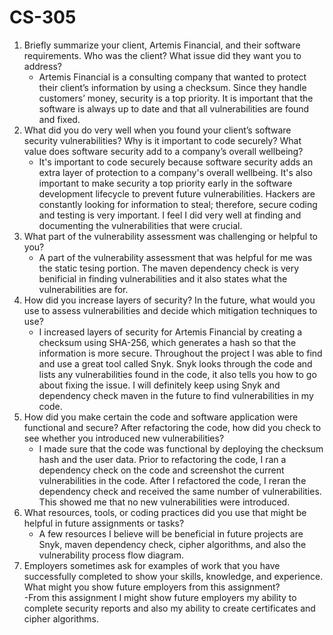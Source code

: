 # CS-305
1. Briefly summarize your client, Artemis Financial, and their software requirements. Who was the client? What issue did they want you to address? <br />
    - Artemis Financial is a consulting company that wanted to protect their client’s information by using a checksum. Since they handle customers’ money, security is a top priority. It is important that the software is always up to date and that all vulnerabilities are found and fixed. <br />
2. What did you do very well when you found your client’s software security vulnerabilities? Why is it important to code securely? What value does software security add to a company’s overall wellbeing?<br />
    - It's important to code securely because software security adds an extra layer of protection to a company's overall wellbeing. It's also important to make security a top priority early in the software development lifecycle to prevent future vulnerabilities. Hackers are constantly looking for information to steal; therefore, secure coding and testing is very important. I feel I did very well at finding and documenting the vulnerabilities that were crucial. <br />
3. What part of the vulnerability assessment was challenging or helpful to you?<br />
    - A part of the vulnerability assessment that was helpful for me was the static tesing portion. The maven dependency check is very benificial in finding vulnerabilities and it also states what the vulnerabilities are for. 
4. How did you increase layers of security? In the future, what would you use to assess vulnerabilities and decide which mitigation techniques to use?<br />
    - I increased layers of security for Artemis Financial by creating a checksum using SHA-256, which generates a hash so that the information is more secure. Throughout the project I was able to find and use a great tool called Snyk. Snyk looks through the code and lists any vulnerabilities found in the code, it also tells you how to go about fixing the issue. I will definitely keep using Snyk and dependency check maven in the future to find vulnerabilities in my code. <br />
5. How did you make certain the code and software application were functional and secure? After refactoring the code, how did you check to see whether you introduced new vulnerabilities?<br />
    - I made sure that the code was functional by deploying the checksum hash and the user data. Prior to refactoring the code, I ran a dependency check on the code and screenshot the current vulnerabilities in the code. After I refactored the code, I reran the dependency check and received the same number of vulnerabilities. This showed me that no new vulnerabilities were introduced.<br />
6. What resources, tools, or coding practices did you use that might be helpful in future assignments or tasks?
    - A few resources I believe will be beneficial in future projects are Snyk, maven dependency check, cipher algorithms, and also the vulnerability process flow diagram. <br />
7. Employers sometimes ask for examples of work that you have successfully completed to show your skills, knowledge, and experience. What might you show future employers from this assignment?<br />
    -From this assignment I might show future employers my ability to complete security reports and also my ability to create certificates and cipher algorithms.<br />
